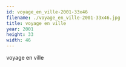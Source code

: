 ```yaml
---
id: voyage_en_ville-2001-33x46
filename: ./voyage_en_ville-2001-33x46.jpg
title: voyage en ville
year: 2001
height: 33
width: 46
---
```


voyage en ville